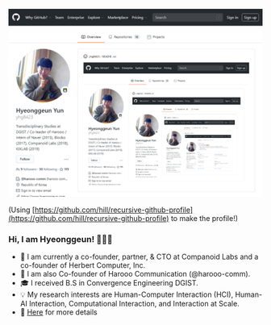 ![Woah!](https://github.com/yhg8423/yhg8423/blob/master/screenshot-1.png)

(Using [https://github.com/hill/recursive-github-profile](https://github.com/hill/recursive-github-profile) to make the profile!)


### Hi, I am Hyeonggeun! 👋👋👋

- 🔎 I am currently a co-founder, partner, & CTO at Companoid Labs and a co-founder of Herbert Computer, Inc. 
- 🌱 I am also Co-founder of Harooo Communication (@harooo-comm).
- 🎓 I received B.S in Convergence Engineering DGIST.
- 💡 My research interests are Human-Computer Interaction (HCI), Human-AI Interaction, Computational Interaction, and Interaction at Scale.
- 💬 [Here](https://www.hyeonggeun.com) for more details
